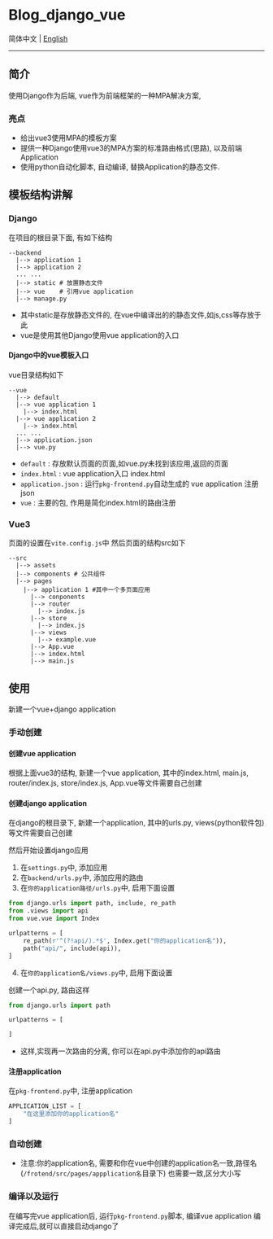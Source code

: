 # Blog_django_vue

简体中文 | [English](./README_en.md)

---

## 简介

使用Django作为后端, vue作为前端框架的一种MPA解决方案,

### 亮点

- 给出vue3使用MPA的模板方案
- 提供一种Django使用vue3的MPA方案的标准路由格式(思路), 以及前端Application
- 使用python自动化脚本, 自动编译, 替换Application的静态文件.

## 模板结构讲解

### Django

在项目的根目录下面, 有如下结构

```
--backend
  |--> application 1
  |--> application 2
  ... ...
  |--> static # 放置静态文件
  |--> vue    # 引用vue application
  |--> manage.py
```

- 其中static是存放静态文件的, 在vue中编译出的的静态文件,如js,css等存放于此
- vue是使用其他Django使用vue application的入口

#### Django中的vue模板入口

vue目录结构如下

```
--vue
  |--> default
  |--> vue application 1
    |--> index.html
  |--> vue application 2
    |--> index.html
  ... ...
  |--> application.json
  |--> vue.py

```

- `default` : 存放默认页面的页面,如vue.py未找到该应用,返回的页面
- `index.html` : vue application入口 index.html
- `application.json` : 运行`pkg-frontend.py`自动生成的 vue application 注册json
- `vue` : 主要的包, 作用是简化index.html的路由注册

### Vue3

页面的设置在`vite.config.js`中
然后页面的结构src如下

```
--src
  |--> assets
  |--> components # 公共组件
  |--> pages
    |--> application 1 #其中一个多页面应用
      |--> conponents
      |--> router
        |--> index.js
      |--> store
        |--> index.js
      |--> views
        |--> example.vue
      |--> App.vue
      |--> index.html
      |--> main.js
```

## 使用

新建一个vue+django application

### 手动创建

#### 创建vue application

根据上面vue3的结构, 新建一个vue application, 其中的index.html, main.js, router/index.js, store/index.js,
App.vue等文件需要自己创建

#### 创建django application

在django的根目录下, 新建一个application, 其中的urls.py, views(python软件包)等文件需要自己创建

然后开始设置django应用

1. 在`settings.py`中, 添加应用
2. 在`backend/urls.py`中, 添加应用的路由
3. 在`你的application路径/urls.py`中, 启用下面设置

```python
from django.urls import path, include, re_path
from .views import api
from vue.vue import Index

urlpatterns = [
    re_path(r'^(?!api/).*$', Index.get("你的application名")),
    path("api/", include(api)),
]
```

4. 在`你的application名/views.py`中, 启用下面设置

创建一个api.py, 路由这样

```python
from django.urls import path

urlpatterns = [

]
```

- 这样,实现再一次路由的分离, 你可以在api.py中添加你的api路由

#### 注册application

在`pkg-frontend.py`中, 注册application

```python
APPLICATION_LIST = [
    "在这里添加你的application名"
]
```

### 自动创建

- 注意:你的application名, 需要和你在vue中创建的application名一致,路径名(`/frotend/src/pages/appplication名`目录下)
  也需要一致,区分大小写

### 编译以及运行

在编写完vue application后, 运行`pkg-frontend.py`脚本, 编译vue application
编译完成后,就可以直接启动django了
